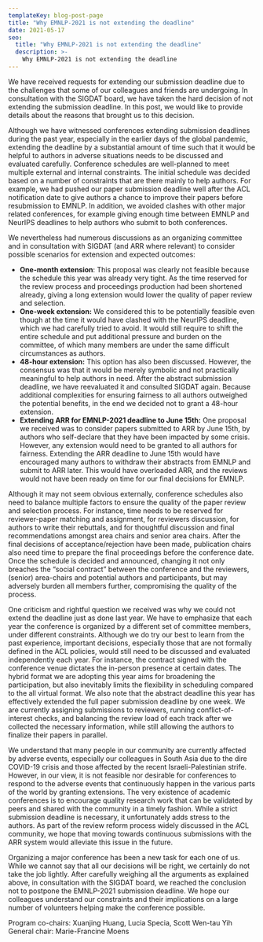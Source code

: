 ```yaml
---
templateKey: blog-post-page
title: "Why EMNLP-2021 is not extending the deadline"
date: 2021-05-17
seo:
  title: "Why EMNLP-2021 is not extending the deadline"
  description: >- 
    Why EMNLP-2021 is not extending the deadline
---
```


We have received requests for extending our submission deadline due to the challenges that some of our colleagues and friends are undergoing. In consultation with the SIGDAT board, we have taken the hard decision of not extending the submission deadline. In this post, we would like to provide details about the reasons that brought us to this decision.

Although we have witnessed conferences extending submission deadlines during the past year, especially in the earlier days of the global pandemic, extending the deadline by a substantial amount of time such that it would be helpful to authors in adverse situations needs to be discussed and evaluated carefully. Conference schedules are well-planned to meet multiple external and internal constraints. The initial schedule was decided based on a number of constraints that are there mainly to help authors. For example, we had pushed our paper submission deadline well after the ACL notification date to give authors a chance to improve their papers before resubmission to EMNLP. In addition, we avoided clashes with other major related conferences, for example giving enough time between EMNLP and NeurIPS deadlines to help authors who submit to both conferences. 

We nevertheless had numerous discussions as an organizing committee and in consultation with SIGDAT (and ARR where relevant) to consider possible scenarios for extension and expected outcomes:
* **One-month extension**: This proposal was clearly not feasible because the schedule this year was already very tight. As the time reserved for the review process and proceedings production had been shortened already, giving a long extension would lower the quality of paper review and selection.  
* **One-week extension:** We considered this to be potentially feasible even though at the time it would have clashed with the NeurIPS deadline, which we had carefully tried to avoid. It would still require to shift the entire schedule and put additional pressure and burden on the committee, of which many members are under the same difficult circumstances as authors.
* **48-hour extension:** This option has also been discussed. However, the consensus was that it would be merely symbolic and not practically meaningful to help authors in need. After the abstract submission deadline, we have reevaluated it and consulted SIGDAT again. Because additional complexities for ensuring fairness to all authors outweighed the potential benefits, in the end we decided not to grant a 48-hour extension.
* **Extending ARR for EMNLP-2021 deadline to June 15th:** One proposal we received was to consider papers submitted to ARR by June 15th, by authors who self-declare that they have been impacted by some crisis. However, any extension would need to be granted to all authors for fairness. Extending the ARR deadline to June 15th would have encouraged many authors to withdraw their abstracts from EMNLP and submit to ARR later. This would have overloaded ARR, and the reviews would not have been ready on time for our final decisions for EMNLP.  


Although it may not seem obvious externally, conference schedules also need to balance multiple factors to ensure the quality of the paper review and selection process. 
For instance, time needs to be reserved for reviewer-paper matching and assignment, for reviewers discussion, for authors to write their rebuttals, and for thoughtful discussion and final recommendations amongst area chairs and senior area chairs. After the final decisions of acceptance/rejection have been made, publication chairs also need time to prepare the final proceedings before the conference date. Once the schedule is decided and announced, changing it not only breaches the “social contract” between the conference and the reviewers, (senior) area-chairs and potential authors and participants, but may adversely burden all members further, compromising the quality of the process. 

One criticism and rightful question we received was why we could not extend the deadline just as done last year. We have to emphasize that each year the conference is organized by a different set of committee members, under different constraints. Although we do try our best to learn from the past experience, important decisions, especially those that are not formally defined in the ACL policies, would still need to be discussed and evaluated independently each year. For instance, the contract signed with the conference venue dictates the in-person presence at certain dates. The hybrid format we are adopting this year aims for broadening the participation, but also inevitably limits the flexibility in scheduling compared to the all virtual format. We also note that the abstract deadline this year has effectively extended the full paper submission deadline by one week. We are currently assigning submissions to reviewers, running conflict-of-interest checks, and balancing the review load of each track after we collected the necessary information, while still allowing the authors to finalize their papers in parallel.

We understand that many people in our community are currently affected by adverse events, especially our colleagues in South Asia due to the dire COVID-19 crisis and those affected by the recent Israeli-Palestinian strife. However, in our view, it is not feasible nor desirable for conferences to respond to the adverse events that continuously happen in the various parts of the world by granting extensions. The very existence of academic conferences is to encourage quality research work that can be validated by peers and shared with the community in a timely fashion. While a strict submission deadline is necessary, it unfortunately adds stress to the authors. As part of the review reform process widely discussed in the ACL community, we hope that moving towards continuous submissions with the ARR system would alleviate this issue in the future. 

Organizing a major conference has been a new task for each one of us. While we cannot say that all our decisions will be right, we certainly do not take the job lightly. After carefully weighing all the arguments as explained above, in consultation with the SIGDAT board, we reached the conclusion not to postpone the EMNLP-2021 submission deadline. We hope our colleagues understand our constraints and their implications on a large number of volunteers helping make the conference possible.

Program co-chairs: Xuanjing Huang, Lucia Specia, Scott Wen-tau Yih  
General chair: Marie-Francine Moens
